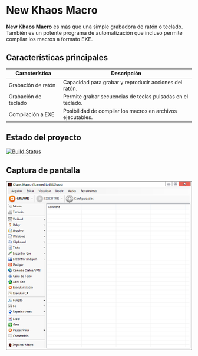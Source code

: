 # New Khaos Macro

**New Khaos Macro** es más que una simple grabadora de ratón o teclado. También es un potente programa de automatización que incluso permite compilar los macros a formato EXE.

## Características principales
| Característica       | Descripción                                                    |
|----------------------|----------------------------------------------------------------|
| Grabación de ratón   | Capacidad para grabar y reproducir acciones del ratón.          |
| Grabación de teclado | Permite grabar secuencias de teclas pulsadas en el teclado.      |
| Compilación a EXE    | Posibilidad de compilar los macros en archivos ejecutables.      |

## Estado del proyecto
[![Build Status](https://travis-ci.org/username/repo.svg?branch=master)](https://travis-ci.org/username/repo)

## Captura de pantalla
![Captura de pantalla](https://raw.githubusercontent.com/manuel-marg/New-Khaos-Macro/main/Captura%20de%20Pantalla.png)



